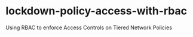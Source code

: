 # lockdown-policy-access-with-rbac
Using RBAC to enforce Access Controls on Tiered Network Policies
